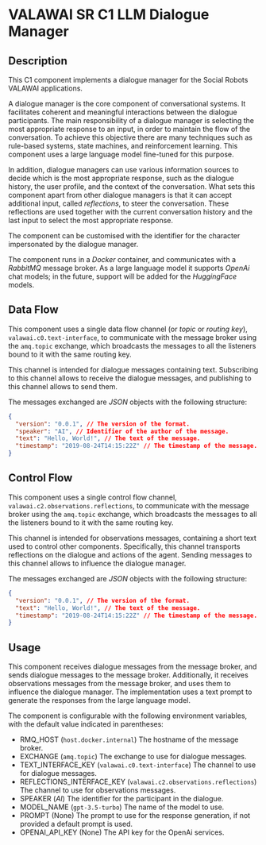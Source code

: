 # VALAWAI SR C1 LLM Dialogue Manager

## Description

This C1 component implements a dialogue manager for the Social Robots VALAWAI applications.

A dialogue manager is the core component of conversational systems.
It facilitates coherent and meaningful interactions between the dialogue participants.
The main responsibility of a dialogue manager is selecting the most appropriate response to an input, in order to maintain the flow of the conversation.
To achieve this objective there are many techniques such as rule-based systems, state machines, and reinforcement learning.
This component uses a large language model fine-tuned for this purpose.

In addition, dialogue managers can use various information sources to decide which is the most appropriate response, such as the dialogue history, the user profile, and the context of the conversation.
What sets this component apart from other dialogue managers is that it can accept additional input, called _reflections_, to steer the conversation.
These reflections are used together with the current conversation history and the last input to select the most appropriate response.

The component can be customised with the identifier for the character impersonated by the dialogue manager.

The component runs in a _Docker_ container, and communicates with a _RabbitMQ_ message broker.
As a large language model it supports _OpenAi_ chat models; in the future, support will be added for the _HuggingFace_ models.

## Data Flow

This component uses a single data flow channel (or _topic_ or _routing key_), `valawai.c0.text-interface`, to communicate with the message broker using the `amq.topic` exchange, which broadcasts the messages to all the listeners bound to it with the same routing key.

This channel is intended for dialogue messages containing text.
Subscribing to this channel allows to receive the dialogue messages, and publishing to this channel allows to send them.

The messages exchanged are _JSON_ objects with the following structure:

```json
{
  "version": "0.0.1", // The version of the format.
  "speaker": "AI", // Identifier of the author of the message.
  "text": "Hello, World!", // The text of the message.
  "timestamp": "2019-08-24T14:15:22Z" // The timestamp of the message.
}
```

## Control Flow

This component uses a single control flow channel, `valawai.c2.observations.reflections`, to communicate with the message broker using the `amq.topic` exchange, which broadcasts the messages to all the listeners bound to it with the same routing key.

This channel is intended for observations messages, containing a short text used to control other components.
Specifically, this channel transports reflections on the dialogue and actions of the agent.
Sending messages to this channel allows to influence the dialogue manager.

The messages exchanged are _JSON_ objects with the following structure:

```json
{
  "version": "0.0.1", // The version of the format.
  "text": "Hello, World!", // The text of the message.
  "timestamp": "2019-08-24T14:15:22Z" // The timestamp of the message.
}
```

## Usage

This component receives dialogue messages from the message broker, and sends dialogue messages to the message broker.
Additionally, it receives observations messages from the message broker, and uses them to influence the dialogue manager.
The implementation uses a text prompt to generate the responses from the large language model.

The component is configurable with the following environment variables, with the default value indicated in parentheses:

- RMQ_HOST (`host.docker.internal`) The hostname of the message broker.
- EXCHANGE (`amq.topic`) The exchange to use for dialogue messages.
- TEXT_INTERFACE_KEY (`valawai.c0.text-interface`) The channel to use for dialogue messages.
- REFLECTIONS_INTERFACE_KEY (`valawai.c2.observations.reflections`) The channel to use for observations messages.
- SPEAKER (_AI_) The identifier for the participant in the dialogue.
- MODEL_NAME (`gpt-3.5-turbo`) The name of the model to use.
- PROMPT (None) The prompt to use for the response generation, if not provided a default prompt is used.
- OPENAI_API_KEY (None) The API key for the OpenAi services.
